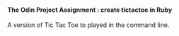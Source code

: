#### The Odin Project Assignment : create tictactoe in Ruby

A version of Tic Tac Toe to played in the command line.
